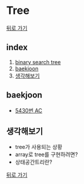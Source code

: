 # Tree

[뒤로 가기](https://github.com/nadarm/42-algorithm)

## index
1. [binary search tree](./binary_search_tree)
1. [baekjoon](#baekjoon)
1. [생각해보기](#생각해보기)

## baekjoon
- [5430번 AC](https://www.acmicpc.net/problem/5430)

## 생각해보기
- tree가 사용되는 상황
- array로 tree를 구현하려면?
- 상태공간트리란?


[뒤로 가기](https://github.com/nadarm/42-algorithm)
